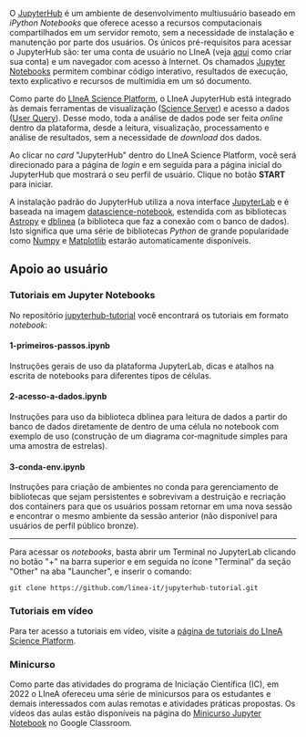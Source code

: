 

O [JupyterHub](https://jupyter.org/hub) é um ambiente de desenvolvimento multiusuário baseado em _iPython Notebooks_ que oferece acesso a recursos computacionais compartilhados em um servidor remoto, sem a necessidade de instalação e manutenção por parte dos usuários. Os únicos pré-requisitos para acessar o JupyterHub são: ter uma conta de usuário no LIneA (veja [aqui](../primeiros_passos.md) como criar sua conta) e um navegador com acesso à Internet. Os chamados [Jupyter Notebooks](https://docs.jupyter.org/en/latest/) permitem combinar código interativo, resultados de execução, texto explicativo e recursos de multimídia em um só documento.  

Como parte do [LIneA Science Platform](../lsp/index.md), o LIneA JupyterHub está integrado às demais ferramentas de visualização ([Science Server](../lsp/sci_server.md)) e acesso a dados ([User Query](../lsp/user_query.md)). Desse modo, toda a análise de dados pode ser feita _online_ dentro da plataforma, desde a leitura, visualização, processamento e análise de resultados, sem a necessidade de _download_ dos dados. 

Ao clicar no _card_ "JupyterHub" dentro do LIneA Science Platform, você será direcionado para a página de _login_ e em seguida para a página inicial do JupyterHub que mostrará o seu perfil de usuário. Clique no botão **START** para iniciar.       

A instalação padrão do JupyterHub utiliza a nova interface [JupyterLab](https://jupyterlab.readthedocs.io/en/stable/) e é baseada na imagem [datascience-notebook](https://github.com/jupyter/docker-stacks), estendida com as bibliotecas [Astropy](https://www.astropy.org/) e [dblinea](https://dblinea.readthedocs.io/en/latest/index.html) (a biblioteca que faz a conexão com o banco de dados). Isto significa que uma série de bibliotecas _Python_ de grande popularidade como [Numpy](https://numpy.org/) e [Matplotlib](https://matplotlib.org/) estarão automaticamente disponíveis.



## Apoio ao usuário

### Tutoriais em Jupyter Notebooks

No repositório [jupyterhub-tutorial](https://github.com/linea-it/jupyterhub-tutorial) você encontrará os tutoriais em formato _notebook_:


#### 1-primeiros-passos.ipynb 
Instruções gerais de uso da plataforma JupyterLab, dicas e atalhos na escrita de notebooks para diferentes tipos de células. 
#### 2-acesso-a-dados.ipynb
Instruções para uso da biblioteca dblinea para leitura de dados a partir do banco de dados diretamente de dentro de uma célula no notebook com exemplo de uso (construção de um diagrama cor-magnitude simples para uma amostra de estrelas). 
#### 3-conda-env.ipynb
Instruções para criação de ambientes no conda para gerenciamento de bibliotecas que sejam persistentes e sobrevivam a destruição e recriação dos containers para que os usuários possam retornar em uma nova sessão e encontrar o mesmo ambiente da sessão anterior (não disponível para usuários de perfil público bronze).  

***  

Para acessar os _notebooks_, basta abrir um Terminal no JupyterLab clicando no botão "+" na barra superior e em seguida no ícone "Terminal" da seção "Other" na aba "Launcher", e inserir o comando:

    git clone https://github.com/linea-it/jupyterhub-tutorial.git

### Tutoriais em vídeo

Para ter acesso a tutoriais em vídeo, visite a [página de tutoriais do LIneA Science Platform](https://lsp.linea.org.br/tutorials).  
 
### Minicurso
Como parte das atividades do programa de Iniciação Científica (IC), em 2022 o LIneA ofereceu uma série de minicursos para os estudantes e demais interessados com aulas remotas e atividades práticas propostas. Os vídeos das aulas estão disponíveis na página do [Minicurso Jupyter Notebook](https://classroom.google.com/c/NDkzMTA0MzEyODA1/m/NDcyNjUyMTg5Mjc1/details) no Google Classroom.  
